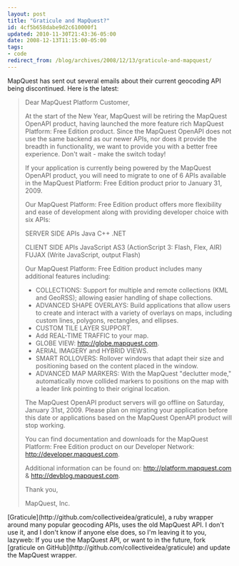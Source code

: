 ```yaml
---
layout: post
title: "Graticule and MapQuest?"
id: 4cf5b658dabe9d2c610000f1
updated: 2010-11-30T21:43:36-05:00
date: 2008-12-13T11:15:00-05:00
tags:
- code
redirect_from: /blog/archives/2008/12/13/graticule-and-mapquest/
---
```


MapQuest has sent out several emails about their current geocoding API being discontinued. Here is the latest:

<blockquote>
Dear MapQuest Platform Customer,

At the start of the New Year, MapQuest will be retiring the MapQuest OpenAPI product, having launched the more feature rich MapQuest Platform: Free Edition product. Since the MapQuest OpenAPI does not use the same backend as our newer APIs, nor does it provide the breadth in functionality, we want to provide you with a better free experience. Don't wait - make the switch today!

If your application is currently being powered by the MapQuest OpenAPI product, you will need to migrate to one of 6 APIs available in the MapQuest Platform: Free Edition product prior to January 31, 2009.

Our MapQuest Platform: Free Edition product offers more flexibility and ease of development along with providing developer choice with six APIs:

SERVER SIDE APIs
Java
C++
.NET

CLIENT SIDE APIs
JavaScript
AS3 (ActionScript 3: Flash, Flex, AIR)
FUJAX (Write JavaScript, output Flash)

Our MapQuest Platform: Free Edition product includes many additional features including:

-   COLLECTIONS: Support for multiple and remote collections (KML and GeoRSS); allowing easier handling of shape collections.
-   ADVANCED SHAPE OVERLAYS: Build applications that allow users to create and interact with a variety of overlays on maps, including custom lines, polygons, rectangles, and ellipses.
-   CUSTOM TILE LAYER SUPPORT.
-   Add REAL-TIME TRAFFIC to your map.
-   GLOBE VIEW: http://globe.mapquest.com.
-   AERIAL IMAGERY and HYBRID VIEWS.
-   SMART ROLLOVERS: Rollover windows that adapt their size and positioning based on the content placed in the window.
-   ADVANCED MAP MARKERS: With the MapQuest "declutter mode," automatically move collided markers to positions on the map with a leader link pointing to their original location.

The MapQuest OpenAPI product servers will go offline on Saturday, January 31st, 2009. Please plan on migrating your application before this date or applications based on the MapQuest OpenAPI product will stop working.

You can find documentation and downloads for the MapQuest Platform: Free Edition product on our Developer Network: http://developer.mapquest.com.

Additional information can be found on:
http://platform.mapquest.com & http://devblog.mapquest.com.

Thank you,

MapQuest, Inc.

</blockquote>
[Graticule](http://github.com/collectiveidea/graticule), a ruby wrapper around many popular geocoding APIs, uses the old MapQuest API. I don't use it, and I don't know if anyone else does, so I'm leaving it to you, lazyweb: If you use the MapQuest API, or want to in the future, fork [graticule on GitHub](http://github.com/collectiveidea/graticule) and update the MapQuest wrapper.
